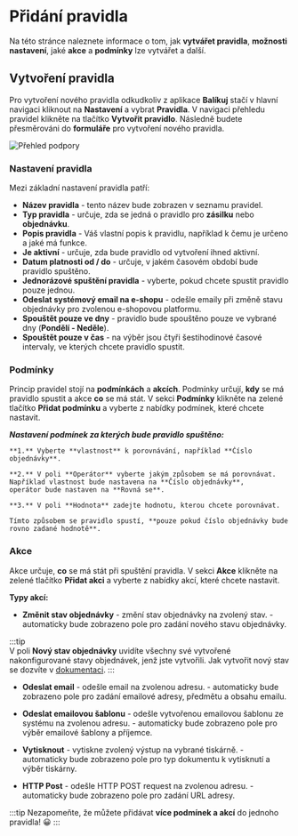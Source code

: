 ﻿---
sidebar_position: 1
---

# Přidání pravidla

Na této stránce naleznete informace o tom, jak **vytvářet pravidla**, **možnosti nastavení**, jaké **akce** a **podmínky** lze vytvářet a další.

## Vytvoření pravidla

Pro vytvoření nového pravidla odkudkoliv z aplikace **Balíkuj** stačí v hlavní navigaci kliknout na **Nastavení** a vybrat **Pravidla**.
V navigaci přehledu pravidel klikněte na tlačítko **Vytvořit pravidlo**. Následně budete přesměrováni do **formuláře** pro vytvoření nového pravidla.

![Přehled podpory](/img/settings/rules/rules-create.png)

### Nastavení pravidla

Mezi základní nastavení pravidla patří: 

- **Název pravidla** - tento název bude zobrazen v seznamu pravidel.
- **Typ pravidla** - určuje, zda se jedná o pravidlo pro **zásilku** nebo **objednávku**.
- **Popis pravidla** - Váš vlastní popis k pravidlu, například k čemu je určeno a jaké má funkce.
- **Je aktivní** - určuje, zda bude pravidlo od vytvoření ihned aktivní.
- **Datum platnosti od / do** - určuje, v jakém časovém období bude pravidlo spuštěno.
- **Jednorázové spuštění pravidla** - vyberte, pokud chcete spustit pravidlo pouze jednou.
- **Odeslat systémový email na e-shopu** - odešle emaily při změně stavu objednávky pro zvolenou e-shopovou platformu.
- **Spouštět pouze ve dny** - pravidlo bude spouštěno pouze ve vybrané dny (**Pondělí - Neděle**).
- **Spouštět pouze v čas** - na výběr jsou čtyři šestihodinové časové intervaly, ve kterých chcete pravidlo spustit. 

### Podmínky
Princip pravidel stojí na **podmínkách** a **akcích**. Podmínky určují, **kdy** se má pravidlo spustit a akce **co** se má stát.
V sekci **Podmínky** klikněte na zelené tlačítko **Přidat podmínku** a vyberte z nabídky podmínek, které chcete nastavit.

***Nastavení podmínek za kterých bude pravidlo spuštěno:***

	**1.** Vyberte **vlastnost** k porovnávání, například **Číslo objednávky**.

	**2.** V poli **Operátor** vyberte jakým způsobem se má porovnávat. Například vlastnost bude nastavena na **Číslo objednávky**,
	operátor bude nastaven na **Rovná se**. 

	**3.** V poli **Hodnota** zadejte hodnotu, kterou chcete porovnávat.

	Tímto způsobem se pravidlo spustí, **pouze pokud číslo objednávky bude rovno zadané hodnotě**.

### Akce
Akce určuje, **co** se má stát při spuštění pravidla. V sekci **Akce** klikněte na zelené tlačítko **Přidat akci** a vyberte z nabídky akcí, které chcete nastavit.

**Typy akcí:**

- **Změnit stav objednávky** - změní stav objednávky na zvolený stav.
        - automaticky bude zobrazeno pole pro zadání nového stavu objednávky.

:::tip   
V poli **Nový stav objednávky** uvidíte všechny své vytvořené nakonfigurované stavy objednávek, jenž jste vytvořili.
Jak vytvořit nový stav se dozvíte v [dokumentaci](/docs/documentation/settings/orders/order-states).
:::	

- **Odeslat email** - odešle email na zvolenou adresu.
        - automaticky bude zobrazeno pole pro zadání emailové adresy, předmětu a obsahu emailu.

- **Odeslat emailovou šablonu** - odešle vytvořenou emailovou šablonu ze systému na zvolenou adresu.
        - automaticky bude zobrazeno pole pro výběr emailové šablony a příjemce.

- **Vytisknout** - vytiskne zvolený výstup na vybrané tiskárně.
        - automaticky bude zobrazeno pole pro typ dokumentu k vytisknutí a výběr tiskárny.

- **HTTP Post** - odešle HTTP POST request na zvolenou adresu.
        - automaticky bude zobrazeno pole pro zadání URL adresy.



:::tip
Nezapomeňte, že můžete přidávat **více podmínek a akcí** do jednoho pravidla! :grinning:
:::